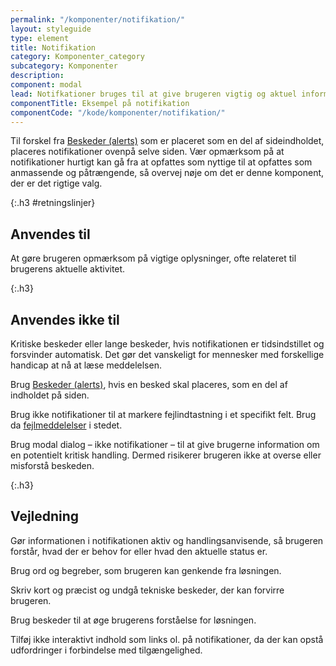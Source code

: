 ```yaml
---
permalink: "/komponenter/notifikation/"
layout: styleguide
type: element
title: Notifikation
category: Komponenter_category
subcategory: Komponenter
description: 
component: modal
lead: Notifkationer bruges til at give brugeren vigtig og aktuel information om fx status, generelle fejl, fejlopsummeringer, samt til at gøre opmærksom på ting brugeren skal vide, fx automatiske ændringer i brugerens data o.l. 
componentTitle: Eksempel på notifikation
componentCode: "/kode/komponenter/notifikation/"
---
```


Til forskel fra <a href="/komponenter/beskeder/">Beskeder (alerts)</a> som er placeret som en del af sideindholdet, placeres notifikationer ovenpå selve siden.
Vær opmærksom på at notifikationer hurtigt kan gå fra at opfattes som nyttige til at opfattes som anmassende og påtrængende, så overvej nøje om det er denne komponent, der er det rigtige valg.

{:.h3 #retningslinjer}
## Anvendes til
At gøre brugeren opmærksom på vigtige oplysninger, ofte relateret til brugerens aktuelle aktivitet.

{:.h3}
## Anvendes ikke til
Kritiske beskeder eller lange beskeder, hvis notifikationen er tidsindstillet og forsvinder automatisk. Det gør det vanskeligt for mennesker med forskellige handicap at nå at læse meddelelsen.

Brug <a href="/komponenter/beskeder/">Beskeder (alerts)</a>, hvis en besked skal placeres, som en del af indholdet på siden.

Brug ikke notifikationer til at markere fejlindtastning i et specifikt felt. Brug da <a href="/komponenter/fejlmeddelelser/">fejlmeddelelser</a> i stedet.

Brug modal dialog – ikke notifikationer – til at give brugerne information om en potentielt kritisk handling. Dermed risikerer brugeren ikke at overse eller misforstå beskeden.

{:.h3}
## Vejledning
Gør informationen i notifikationen aktiv og handlingsanvisende, så brugeren forstår, hvad der er behov for eller hvad den aktuelle status er.

Brug ord og begreber, som brugeren kan genkende fra løsningen.

Skriv kort og præcist og undgå tekniske beskeder, der kan forvirre brugeren.

Brug beskeder til at øge brugerens forståelse for løsningen.

Tilføj ikke interaktivt indhold som links ol. på notifikationer, da der kan opstå udfordringer i forbindelse med tilgængelighed.